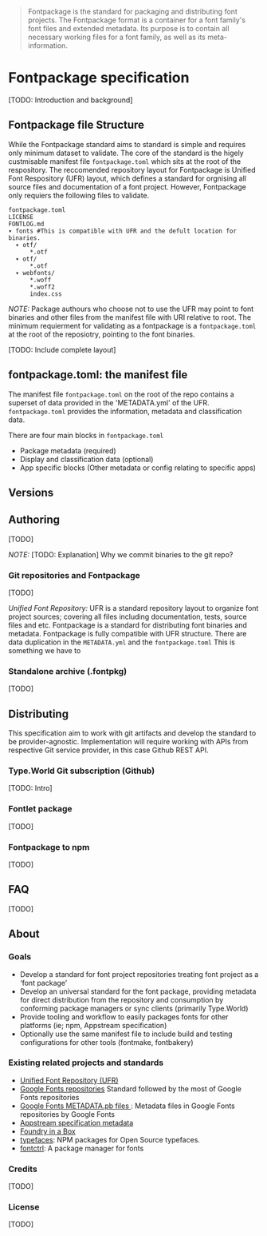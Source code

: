 > Fontpackage is the standard for packaging and distributing font projects. The Fontpackage format is a container for a font family's font files and extended metadata. Its purpose is to contain all necessary working files for a font family, as well as its meta-information.

# Fontpackage specification

[TODO: Introduction and background]


## Fontpackage file Structure

While the Fontpackage standard aims to  standard is simple and requires only minimum dataset to validate. The core of the standard is the higely custmisable manifest file `fontpackage.toml` which sits at the root of the respository. The reccomended repository layout for Fontpackage is Unified Font Respository (UFR) layout, which defines a standard for orgnising all source files and documentation of a font project. However, Fontpackage only requiers the following files to validate.

```
fontpackage.toml
LICENSE
FONTLOG.md
▾ fonts #This is compatible with UFR and the defult location for binaries.
  ▾ otf/
      *.otf
  ▾ otf/
      *.otf
  ▾ webfonts/
      *.woff
      *.woff2
      index.css
```

_NOTE:_  Package authours who choose not to use the UFR may point to font binaries and other files from the manifest file with URI relative to root. The minimum requierment for validating as a fontpackage is a `fontpackage.toml` at the root of the reposiotry, pointing to the font binaries.

[TODO: Include complete layout]


## fontpackage.toml: the manifest file

The manifest file `fontpackage.toml` on the root of the repo contains a superset of data provided in the 'METADATA.yml' of the UFR. `fontpackage.toml`  provides the information, metadata and classification data.

There are four main blocks in `fontpackage.toml`
- Package metadata (required)
- Display and classification data (optional)
- App specific blocks (Other metadata or config relating to specific apps)

## Versions


## Authoring
[TODO]

_NOTE:_ [TODO: Explanation] Why we commit binaries to the git repo? 


### Git repositories and Fontpackage
[TODO]

_Unified Font Repository:_ UFR is a standard repository layout to organize font project sources; covering all files including documentation, tests, source files and etc. Fontpackage is a standard for distributing font binaries and metadata. Fontpackage is fully compatible with UFR structure.
There are data duplication in the `METADATA.yml` and the `fontpackage.toml` This is something we have to

### Standalone archive (.fontpkg)
[TODO]


## Distributing

This specification aim to work with git artifacts and develop the standard to be provider-agnostic. Implementation will require working with APIs from respective Git service provider, in this case Github REST API.

### Type.World Git subscription (Github)
[TODO: Intro]

### Fontlet package
[TODO]

### Fontpackage to npm
[TODO]


## FAQ
[TODO]


## About

### Goals
- Develop a standard for font project repositories treating font project as a ‘font package’
- Develop an universal standard for the font package, providing metadata for direct distribution from the repository and consumption by conforming package managers or sync clients (primarily Type.World)
- Provide tooling and workflow to easily packages fonts for other platforms (ie; npm, Appstream specification)
- Optionally use the same manifest file to include build and testing configurations for other tools (fontmake, fontbakery)

### Existing related projects and standards
- [Unified Font Repository (UFR)](https://github.com/unified-font-repository/Unified-Font-Repository)
- [Google Fonts repositories](https://github.com/googlefonts/Inconsolata) Standard followed by the most of Google Fonts repositories
- [Google Fonts METADATA.pb files ](https://github.com/googlefonts/Inconsolata/blob/master/METADATA.pb): Metadata files in Google Fonts repositories by Google Fonts
- [Appstream specification metadata](https://github.com/unified-font-repository/Unified-Font-Repository/issues/25)
- [Foundry in a Box](https://gitlab.com/foundry-in-a-box/fib)
- [typefaces](https://github.com/KyleAMathews/typefaces): NPM packages for Open Source typefaces.
- [fontctrl](https://fontctrl.org): A package manager for fonts

### Credits
[TODO]

### License
[TODO]
